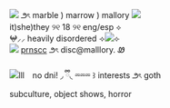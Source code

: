 ![](https://files.catbox.moe/9xbq0s.gif) ౨ৎ marble ) marrow ) mallory ![](https://files.catbox.moe/qqtd24.gif)
<br/>it)she)they ୨୧ 18 ୨୧ eng/esp ⟡<br/>
𖤍⸝⸝ heavily disordered
⟢![](https://files.catbox.moe/52hbiy.gif)⟣
<br/>![](https://files.catbox.moe/kq8wi5.gif) 
[prnscc](https://prns.cc/sjjma) ౨ৎ disc@malllory. Ꮺ
<br/><br/>
![](https://files.catbox.moe/2n01wz.gif)lll⠀
no dni! ◞ ྀི◟ ⏔⏔⏔ ꒱ interests ౨ৎ goth <br/>subculture, object shows, horror